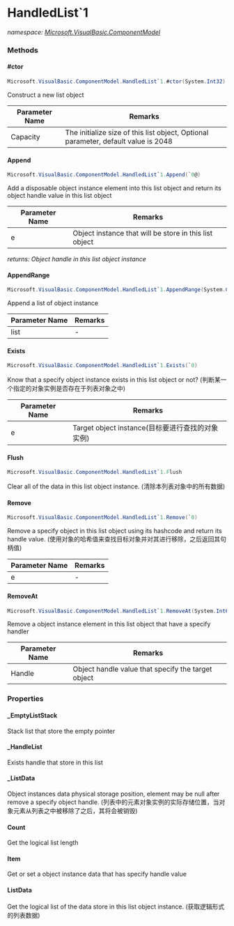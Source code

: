 ﻿# HandledList`1
_namespace: <a href="#" onClick="load('/docs/Microsoft.VisualBasic.ComponentModel/index.md')">Microsoft.VisualBasic.ComponentModel</a>_





### Methods

#### #ctor
```csharp
Microsoft.VisualBasic.ComponentModel.HandledList`1.#ctor(System.Int32)
```
Construct a new list object

|Parameter Name|Remarks|
|--------------|-------|
|Capacity|The initialize size of this list object, Optional parameter, default value is 2048|


#### Append
```csharp
Microsoft.VisualBasic.ComponentModel.HandledList`1.Append(`0@)
```
Add a disposable object instance element into this list object and return its object handle value in this list object

|Parameter Name|Remarks|
|--------------|-------|
|e|Object instance that will be store in this list object|


_returns: Object handle in this list object instance_

#### AppendRange
```csharp
Microsoft.VisualBasic.ComponentModel.HandledList`1.AppendRange(System.Collections.Generic.IEnumerable{`0}@)
```
Append a list of object instance

|Parameter Name|Remarks|
|--------------|-------|
|list|-|


#### Exists
```csharp
Microsoft.VisualBasic.ComponentModel.HandledList`1.Exists(`0)
```
Know that a specify object instance exists in this list object or not? 
 (判断某一个指定的对象实例是否存在于列表对象之中)

|Parameter Name|Remarks|
|--------------|-------|
|e|Target object instance(目标要进行查找的对象实例)|


#### Flush
```csharp
Microsoft.VisualBasic.ComponentModel.HandledList`1.Flush
```
Clear all of the data in this list object instance.
 (清除本列表对象中的所有数据)

#### Remove
```csharp
Microsoft.VisualBasic.ComponentModel.HandledList`1.Remove(`0)
```
Remove a specify object in this list object using its hashcode and return its handle value.
 (使用对象的哈希值来查找目标对象并对其进行移除，之后返回其句柄值)

|Parameter Name|Remarks|
|--------------|-------|
|e|-|


#### RemoveAt
```csharp
Microsoft.VisualBasic.ComponentModel.HandledList`1.RemoveAt(System.Int64)
```
Remove a object instance element in this list object that have a specify handler

|Parameter Name|Remarks|
|--------------|-------|
|Handle|Object handle value that specify the target object|



### Properties

#### _EmptyListStack
Stack list that store the empty pointer
#### _HandleList
Exists handle that store in this list
#### _ListData
Object instances data physical storage position, element may be null after 
 remove a specify object handle. 
 (列表中的元素对象实例的实际存储位置，当对象元素从列表之中被移除了之后，其将会被销毁)
#### Count
Get the logical list length
#### Item
Get or set a object instance data that has specify handle value
#### ListData
Get the logical list of the data store in this list object instance.
 (获取逻辑形式的列表数据)
